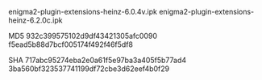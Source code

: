 enigma2-plugin-extensions-heinz-6.0.4v.ipk
enigma2-plugin-extensions-heinz-6.2.0c.ipk

MD5 932c399575102d9df43421305afc0090 f5ead5b88d7bcf005174f492f46f5df8

SHA 717abc95274eba2e0a61f5e97ba3a405f5b77ad4 3ba560bf323537741199df72cbe3d62eef4b0f29
